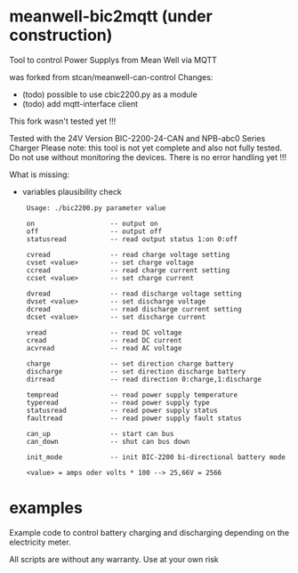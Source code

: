 # meanwell-bic2mqtt (under construction)
Tool to control Power Supplys from Mean Well via MQTT

was forked from stcan/meanwell-can-control
Changes:
 - (todo) possible to use cbic2200.py as a module
 - (todo) add mqtt-interface client

This fork wasn't tested yet !!!


Tested with the 24V Version BIC-2200-24-CAN and NPB-abc0 Series Charger
Please note:  this tool is not yet complete and also not fully tested. Do not use without monitoring the devices. There is no error handling yet !!!

What is missing:
- variables plausibility check

       Usage: ./bic2200.py parameter value
       
       on                   -- output on
       off                  -- output off
       statusread           -- read output status 1:on 0:off 

       cvread               -- read charge voltage setting
       cvset <value>        -- set charge voltage
       ccread               -- read charge current setting
       ccset <value>        -- set charge current

       dvread               -- read discharge voltage setting
       dvset <value>        -- set discharge voltage
       dcread               -- read discharge current setting
       dcset <value>        -- set discharge current

       vread                -- read DC voltage
       cread                -- read DC current
       acvread              -- read AC voltage

       charge               -- set direction charge battery
       discharge            -- set direction discharge battery
       dirread              -- read direction 0:charge,1:discharge

       tempread             -- read power supply temperature
       typeread             -- read power supply type
       statusread           -- read power supply status
       faultread            -- read power supply fault status

       can_up               -- start can bus
       can_down             -- shut can bus down

       init_mode            -- init BIC-2200 bi-directional battery mode

       <value> = amps oder volts * 100 --> 25,66V = 2566 



        
# examples        
Example code to control battery charging and discharging depending on the electricity meter. 

All scripts are without any warranty. Use at your own risk
